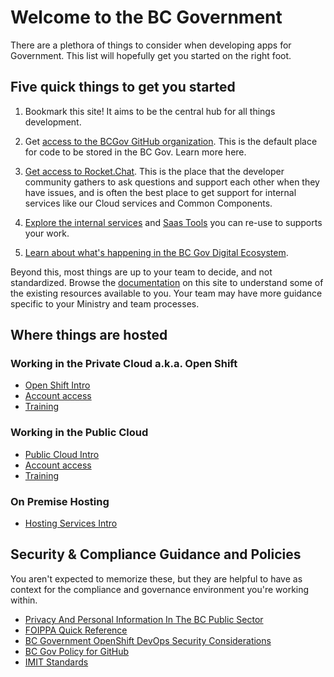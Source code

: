 # Welcome to the BC Government

There are a plethora of things to consider when developing apps for Government. This list will hopefully get you started on the right foot. 

## Five quick things to get you started

1. Bookmark this site! It aims to be the central hub for all things development.

2. Get [access to the BCGov GitHub organization](../use-github-in-bcgov/bc-government-organizations-in-github). This is the default place for code to be stored in the BC Gov. Learn more here. 

3. [Get access to Rocket.Chat](../rocketchat/steps-to-join-rocketchat). This is the place that the developer community gathers to ask questions and support each other when they have issues, and is often the best place to get support for internal services like our Cloud services and Common Components. 

4. [Explore the internal services](https://digital.gov.bc.ca/common-components/) and [Saas Tools](https://digital.gov.bc.ca/cloud/services/saas/) you can re-use to supports your work.

5. [Learn about what's happening in the BC Gov Digital Ecosystem](https://digital.gov.bc.ca/blog/).

Beyond this, most things are up to your team to decide, and not standardized. Browse the [documentation](./docs/) on this site to understand some of the existing resources available to you. Your team may have more guidance specific to your Ministry and team processes. 

## Where things are hosted

### Working in the Private Cloud a.k.a. Open Shift

* [Open Shift Intro](https://digital.gov.bc.ca/cloud/services/private/intro/)
* [Account access](./docs/default/component/platform-developer-docs/docs/openshift-projects-and-access/grant-user-access-openshift/)
* [Training](./docs/default/component/platform-developer-docs/docs/training-and-learning/training-from-the-platform-services-team/)

### Working in the Public Cloud

* [Public Cloud Intro](https://digital.gov.bc.ca/cloud/services/public/intro/)
* [Account access](./docs/default/component/public-cloud-techdocs/provision-a-project-set/#account-access)
* [Training](./docs/default/component/platform-developer-docs/#training-and-learning)

### On Premise Hosting

* [Hosting Services Intro](https://www2.gov.bc.ca/gov/content/bc-procurement-resources/buy-for-government/goods-and-services-catalogue/hosting-services)

## Security & Compliance Guidance and Policies

You aren't expected to memorize these, but they are helpful to have as context for the compliance and governance environment you're working within.

* [Privacy And Personal Information In The BC Public Sector](https://www2.gov.bc.ca/gov/content/governments/services-for-government/information-management-technology/privacy)
* [FOIPPA Quick Reference](https://raw.githubusercontent.com/bcgov/devhub-resources/master/resources/privacy/foippa_quick_reference.pdf)
* [BC Government OpenShift DevOps Security Considerations](https://docs.developer.gov.bc.ca/devops-security-considerations/)
* [BC Gov Policy for GitHub](https://github.com/bcgov/BC-Policy-Framework-For-GitHub/blob/master/README.md)
* [IMIT Standards](https://www2.gov.bc.ca/gov/content/governments/services-for-government/policies-procedures/im-it-standards)
